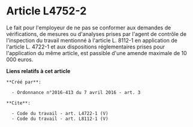 # Article L4752-2

Le fait pour l'employeur de ne pas se conformer aux demandes de vérifications, de mesures ou d'analyses prises par l'agent de
contrôle de l'inspection du travail mentionné à l'article L. 8112-1 en application de l'article L. 4722-1 et aux dispositions
réglementaires prises pour l'application du même article, est passible d'une amende maximale de 10 000 euros.

**Liens relatifs à cet article**

	**Créé par**:

	  - Ordonnance n°2016-413 du 7 avril 2016 - art. 3

	**Cite**:

	  - Code du travail - art. L4722-1 (V)
	  - Code du travail - art. L8112-1 (V)
